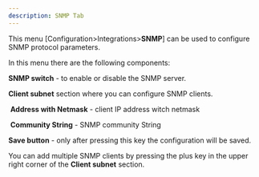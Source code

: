 ```yaml
---
description: SNMP Tab
---
```


This menu [Configuration>Integrations>**SNMP**] can be used to configure SNMP protocol parameters.

In this menu there are the following components:

**SNMP switch** - to enable or disable the SNMP server.

**Client subnet** section where you can configure SNMP clients.

​	**Address with Netmask**  - client IP address witch netmask 

​	**Community String** - SNMP community String

**Save button** - only after pressing this key the configuration will be saved.

You can add multiple SNMP clients by pressing the plus key in the upper right corner of the **Client subnet** section.













